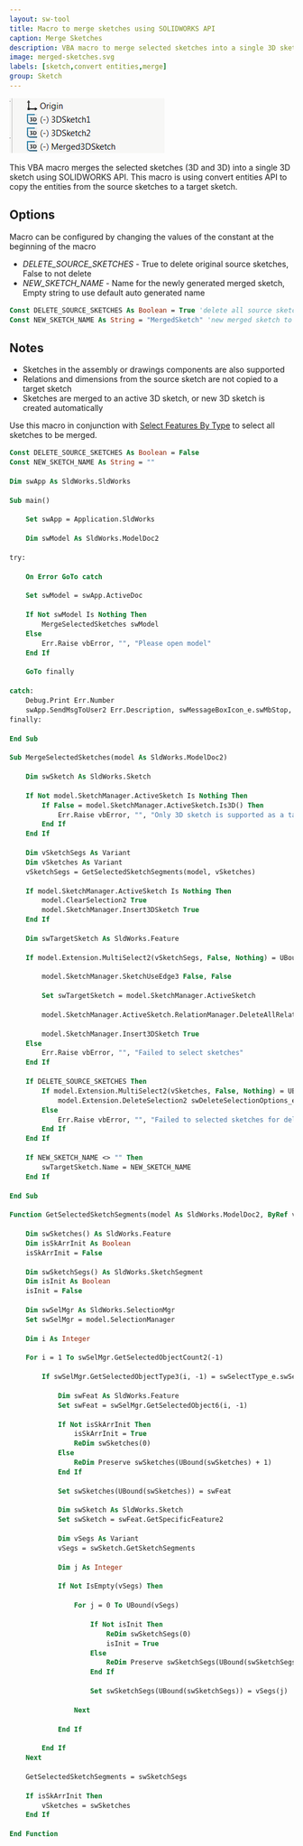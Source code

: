 ```yaml
---
layout: sw-tool
title: Macro to merge sketches using SOLIDWORKS API
caption: Merge Sketches
description: VBA macro to merge selected sketches into a single 3D sketch using SOLIDWORKS API
image: merged-sketches.svg
labels: [sketch,convert entities,merge]
group: Sketch
---
```

![Sketches merged into the 3D sketch](merged-3dsketch.png)

This VBA macro merges the selected sketches (3D and 3D) into a single 3D sketch using SOLIDWORKS API. This macro is using convert entities API to copy the entities from the source sketches to a target sketch.

## Options

Macro can be configured by changing the values of the constant at the beginning of the macro

* *DELETE_SOURCE_SKETCHES* - True to delete original source sketches, False to not delete
* *NEW_SKETCH_NAME* - Name for the newly generated merged sketch, Empty string to use default auto generated name

~~~ vb
Const DELETE_SOURCE_SKETCHES As Boolean = True 'delete all source sketches
Const NEW_SKETCH_NAME As String = "MergedSketch" 'new merged sketch to be named 'MergedSketch'
~~~

## Notes

* Sketches in the assembly or drawings components are also supported
* Relations and dimensions from the source sketch are not copied to a target sketch
* Sketches are merged to an active 3D sketch, or new 3D sketch is created automatically

Use this macro in conjunction with [Select Features By Type](/docs/codestack/solidworks-api/document/selection/select-features-by-type/) to select all sketches to be merged.

~~~ vb
Const DELETE_SOURCE_SKETCHES As Boolean = False
Const NEW_SKETCH_NAME As String = ""

Dim swApp As SldWorks.SldWorks

Sub main()

    Set swApp = Application.SldWorks
    
    Dim swModel As SldWorks.ModelDoc2
    
try:
        
    On Error GoTo catch
        
    Set swModel = swApp.ActiveDoc
    
    If Not swModel Is Nothing Then
        MergeSelectedSketches swModel
    Else
        Err.Raise vbError, "", "Please open model"
    End If
    
    GoTo finally
    
catch:
    Debug.Print Err.Number
    swApp.SendMsgToUser2 Err.Description, swMessageBoxIcon_e.swMbStop, swMessageBoxBtn_e.swMbOk
finally:

End Sub

Sub MergeSelectedSketches(model As SldWorks.ModelDoc2)
    
    Dim swSketch As SldWorks.Sketch
        
    If Not model.SketchManager.ActiveSketch Is Nothing Then
        If False = model.SketchManager.ActiveSketch.Is3D() Then
            Err.Raise vbError, "", "Only 3D sketch is supported as a target sketch"
        End If
    End If
    
    Dim vSketchSegs As Variant
    Dim vSketches As Variant
    vSketchSegs = GetSelectedSketchSegments(model, vSketches)
    
    If model.SketchManager.ActiveSketch Is Nothing Then
        model.ClearSelection2 True
        model.SketchManager.Insert3DSketch True
    End If
    
    Dim swTargetSketch As SldWorks.Feature
    
    If model.Extension.MultiSelect2(vSketchSegs, False, Nothing) = UBound(vSketchSegs) + 1 Then
    
        model.SketchManager.SketchUseEdge3 False, False
        
        Set swTargetSketch = model.SketchManager.ActiveSketch
        
        model.SketchManager.ActiveSketch.RelationManager.DeleteAllRelations
                
        model.SketchManager.Insert3DSketch True
    Else
        Err.Raise vbError, "", "Failed to select sketches"
    End If
    
    If DELETE_SOURCE_SKETCHES Then
        If model.Extension.MultiSelect2(vSketches, False, Nothing) = UBound(vSketches) + 1 Then
            model.Extension.DeleteSelection2 swDeleteSelectionOptions_e.swDelete_Absorbed
        Else
            Err.Raise vbError, "", "Failed to selected sketches for deletion"
        End If
    End If
    
    If NEW_SKETCH_NAME <> "" Then
        swTargetSketch.Name = NEW_SKETCH_NAME
    End If
    
End Sub

Function GetSelectedSketchSegments(model As SldWorks.ModelDoc2, ByRef vSketches As Variant) As Variant
    
    Dim swSketches() As SldWorks.Feature
    Dim isSkArrInit As Boolean
    isSkArrInit = False
    
    Dim swSketchSegs() As SldWorks.SketchSegment
    Dim isInit As Boolean
    isInit = False
    
    Dim swSelMgr As SldWorks.SelectionMgr
    Set swSelMgr = model.SelectionManager
    
    Dim i As Integer
    
    For i = 1 To swSelMgr.GetSelectedObjectCount2(-1)
        
        If swSelMgr.GetSelectedObjectType3(i, -1) = swSelectType_e.swSelSKETCHES Then
            
            Dim swFeat As SldWorks.Feature
            Set swFeat = swSelMgr.GetSelectedObject6(i, -1)
            
            If Not isSkArrInit Then
                isSkArrInit = True
                ReDim swSketches(0)
            Else
                ReDim Preserve swSketches(UBound(swSketches) + 1)
            End If
            
            Set swSketches(UBound(swSketches)) = swFeat
            
            Dim swSketch As SldWorks.Sketch
            Set swSketch = swFeat.GetSpecificFeature2
            
            Dim vSegs As Variant
            vSegs = swSketch.GetSketchSegments
            
            Dim j As Integer
            
            If Not IsEmpty(vSegs) Then
                                
                For j = 0 To UBound(vSegs)
                                
                    If Not isInit Then
                        ReDim swSketchSegs(0)
                        isInit = True
                    Else
                        ReDim Preserve swSketchSegs(UBound(swSketchSegs) + 1)
                    End If
                    
                    Set swSketchSegs(UBound(swSketchSegs)) = vSegs(j)
                
                Next
                
            End If
            
        End If
    Next
    
    GetSelectedSketchSegments = swSketchSegs
    
    If isSkArrInit Then
        vSketches = swSketches
    End If
    
End Function
~~~

